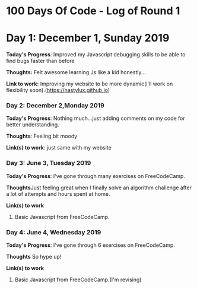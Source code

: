 # 100 Days Of Code - Log of Round 1

# Day 1: December 1, Sunday 2019

**Today's Progress**: Improved my Javascript debugging skills to be able to find bugs faster than before

**Thoughts:** Felt awesome learning Js like a kid honestly...

**Link to work:** Improving my website to be more dynamic(i'll work on flexibility soon).(https://nastylux.github.io)

### Day 2: December 2,Monday 2019

**Today's Progress**: Nothing much...just adding comments on my code for better understanding.

**Thoughts**: Feeling bit moody

**Link(s) to work**: just same with my website


### Day 3: June 3, Tuesday 2019

**Today's Progress**: I've gone through many exercises on FreeCodeCamp.

**Thoughts**Just feeling great when I finally solve an algorithm challenge after a lot of attempts and hours spent at home.

**Link(s) to work**
1. Basic Javascript from FreeCodeCamp.


### Day 4: June 4, Wednesday 2019

**Today's Progress**: I've gone through 6 exercises on FreeCodeCamp.

**Thoughts** So hype up!

**Link(s) to work**
1. Basic Javascript from FreeCodeCamp.(I'm revising)

